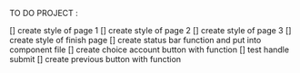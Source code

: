 TO DO PROJECT :

[] create style of page 1
[] create style of page 2
[] create style of page 3
[] create style of finish page
[] create status bar function and put into component file
[] create choice account button with function
[] test handle submit
[] create previous button with function
